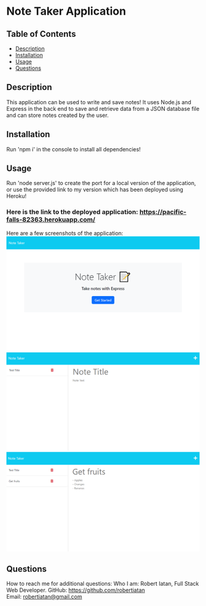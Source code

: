 # Note Taker Application
  
  ## Table of Contents
  * [Description](#description)
  * [Installation](#installation)
  * [Usage](#usage)
  * [Questions](#questions)
  ## Description
  This application can be used to write and save notes! It uses Node.js and Express in the back end to save and retrieve data from a JSON database file and can store notes created by the user.
  ## Installation
  Run 'npm i' in the console to install all dependencies!
  ## Usage
  Run 'node server.js' to create the port for a local version of the application, or use the provided link to my version which has been deployed using Heroku!
  ### Here is the link to the deployed application: https://pacific-falls-82363.herokuapp.com/

Here are a few screenshots of the application:
    ![Screenshot 1](public/assets/images/Screenshot%202023-01-06%20025723.png)
    ![Screenshot 2](public/assets/images/Screenshot%202023-01-06%20025754.png)
    ![Screenshot 3](public/assets/images/Screenshot%202023-01-06%20025837.png)

  ## Questions
  How to reach me for additional questions:
  Who I am: Robert Iatan, Full Stack Web Developer. 
  GitHub: https://github.com/robertiatan  
  Email: robertiatan@gmail.com

